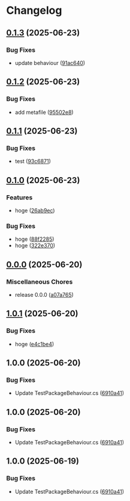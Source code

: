 # Changelog

## [0.1.3](https://github.com/fuqunaga/TestPackage/compare/ga.fuquna.testpackage-v0.1.2...ga.fuquna.testpackage-v0.1.3) (2025-06-23)


### Bug Fixes

* update behaviour ([91ac640](https://github.com/fuqunaga/TestPackage/commit/91ac640b8db43962f2721b559dc108dcbe7f6301))

## [0.1.2](https://github.com/fuqunaga/TestPackage/compare/ga.fuquna.testpackage-v0.1.1...ga.fuquna.testpackage-v0.1.2) (2025-06-23)


### Bug Fixes

* add metafile ([95502e8](https://github.com/fuqunaga/TestPackage/commit/95502e840ac76b42efb65995f3ea359d886a1511))

## [0.1.1](https://github.com/fuqunaga/TestPackage/compare/ga.fuquna.testpackage-v0.1.0...ga.fuquna.testpackage-v0.1.1) (2025-06-23)


### Bug Fixes

* test ([93c6871](https://github.com/fuqunaga/TestPackage/commit/93c6871a1c4dc4e3b6cb8ce6e7689772f341fad7))

## [0.1.0](https://github.com/fuqunaga/TestPackage/compare/ga.fuquna.testpackage-v0.0.0...ga.fuquna.testpackage-v0.1.0) (2025-06-23)


### Features

* hoge ([26ab9ec](https://github.com/fuqunaga/TestPackage/commit/26ab9ecaf9688c1d1fc568bbc1e03990d058465b))


### Bug Fixes

* hoge ([88f2285](https://github.com/fuqunaga/TestPackage/commit/88f2285d51993805e6b57dac880866bb8920f57c))
* hoge ([322e370](https://github.com/fuqunaga/TestPackage/commit/322e370a12a4bd3417c767f1d72c0694104dc526))

## [0.0.0](https://github.com/fuqunaga/TestPackage/compare/ga.fuquna.testpackage-v1.0.1...ga.fuquna.testpackage-v0.0.0) (2025-06-20)


### Miscellaneous Chores

* release 0.0.0 ([a07a765](https://github.com/fuqunaga/TestPackage/commit/a07a765454177f854630d68ce52fe8e6a4fbd23c))

## [1.0.1](https://github.com/fuqunaga/TestPackage/compare/ga.fuquna.testpackage-v1.0.0...ga.fuquna.testpackage-v1.0.1) (2025-06-20)


### Bug Fixes

* hoge ([e4c1be4](https://github.com/fuqunaga/TestPackage/commit/e4c1be484afed0b5d248b3aee6478bcad9faa333))

## 1.0.0 (2025-06-20)


### Bug Fixes

* Update TestPackageBehaviour.cs ([6910a41](https://github.com/fuqunaga/TestPackage/commit/6910a4137d62b410a0e1c34350ce2935d9278bea))

## 1.0.0 (2025-06-20)


### Bug Fixes

* Update TestPackageBehaviour.cs ([6910a41](https://github.com/fuqunaga/TestPackage/commit/6910a4137d62b410a0e1c34350ce2935d9278bea))

## 1.0.0 (2025-06-19)


### Bug Fixes

* Update TestPackageBehaviour.cs ([6910a41](https://github.com/fuqunaga/TestPackage/commit/6910a4137d62b410a0e1c34350ce2935d9278bea))
